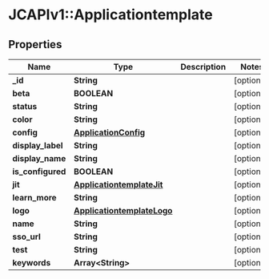 # JCAPIv1::Applicationtemplate

## Properties
Name | Type | Description | Notes
------------ | ------------- | ------------- | -------------
**_id** | **String** |  | [optional] 
**beta** | **BOOLEAN** |  | [optional] 
**status** | **String** |  | [optional] 
**color** | **String** |  | [optional] 
**config** | [**ApplicationConfig**](ApplicationConfig.md) |  | [optional] 
**display_label** | **String** |  | [optional] 
**display_name** | **String** |  | [optional] 
**is_configured** | **BOOLEAN** |  | [optional] 
**jit** | [**ApplicationtemplateJit**](ApplicationtemplateJit.md) |  | [optional] 
**learn_more** | **String** |  | [optional] 
**logo** | [**ApplicationtemplateLogo**](ApplicationtemplateLogo.md) |  | [optional] 
**name** | **String** |  | [optional] 
**sso_url** | **String** |  | [optional] 
**test** | **String** |  | [optional] 
**keywords** | **Array&lt;String&gt;** |  | [optional] 


